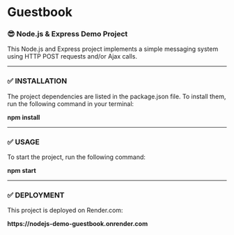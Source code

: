 <h1> Guestbook </h1>
<h3> 😎 Node.js & Express Demo Project  </h3>
<p>This Node.js and Express project implements a simple messaging system using HTTP POST requests and/or Ajax calls. </p>

<hr>
<h3> ✅ INSTALLATION </h3>
<p> The project dependencies are listed in the package.json file. To install them, run the following command in your terminal: </p>
<p><b>npm install</b></p>
<hr>
<h3> ✅ USAGE</h3>
<p>To start the project, run the following command:</p>
<p style="background-color: "grey";><b>npm start</b><p>
<hr>
<h3> ✅ DEPLOYMENT</h3>
<p>This project is deployed on Render.com:<p>
<p><b>https://nodejs-demo-guestbook.onrender.com</b></p>
